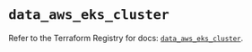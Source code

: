 # `data_aws_eks_cluster`

Refer to the Terraform Registry for docs: [`data_aws_eks_cluster`](https://registry.terraform.io/providers/hashicorp/aws/6.4.0/docs/data-sources/eks_cluster).
